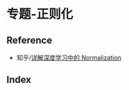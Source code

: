专题-正则化
===

Reference
---
- 知乎/[详解深度学习中的 Normalization](https://zhuanlan.zhihu.com/p/33173246)

Index
---


## 